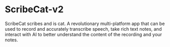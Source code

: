# ScribeCat-v2
ScribeCat scribes and is cat. A revolutionary multi-platform app that can be used to record and accurately transcribe speech, take rich text notes, and interact with AI to better understand the content of the recording and your notes.
